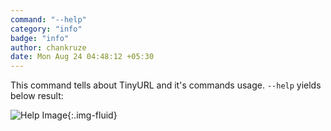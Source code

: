 ```yaml
---
command: "--help"
category: "info"
badge: "info"
author: chankruze
date: Mon Aug 24 04:48:12 +05:30
---
```


This command tells about TinyURL and it's commands usage. `--help` yields below result:

![Help Image](https://res.cloudinary.com/chankruze/image/upload/v1599252255/TinyURLWebsite/Screenshot_148.png){:.img-fluid}
